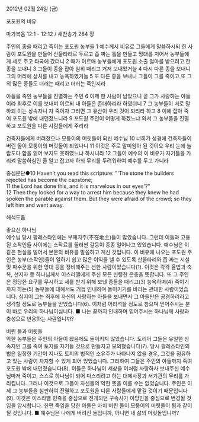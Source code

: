 2012년 02월 24일 (금)

포도원의 비유



마가복음 12:1 - 12:12 / 새찬송가 284 장


주인의 종을 때리고 죽이는 포도원 농부들
1 예수께서 비유로 그들에게 말씀하시되 한 사람이 포도원을 만들어 산울타리로 두르고 즙 짜는 틀을 만들고 망대를 지어서 농부들에게 세로 주고 타국에 갔더니 2 때가 이르매 농부들에게 포도원 소출 얼마를 받으려고 한 종을 보내니 3 그들이 종을 잡아 심히 때리고 거저 보내었거늘 4 다시 다른 종을 보내니 그의 머리에 상처를 내고 능욕하였거늘 5 또 다른 종을 보내니 그들이 그를 죽이고 또 그 외 많은 종들도 더러는 때리고 더러는 죽인지라

아들을 죽인 농부들을 진멸하는 주인
6 이제 한 사람이 남았으니 곧 그가 사랑하는 아들이라 최후로 이를 보내며 이르되 내 아들은 존대하리라 하였더니 7 그 농부들이 서로 말하되 이는 상속자니 자 죽이자 그러면 그 유산이 우리 것이 되리라 하고 8 이에 잡아 죽여 포도원 밖에 내던졌느니라 9 포도원 주인이 어떻게 하겠느냐 와서 그 농부들을 진멸하고 포도원을 다른 사람들에게 주리라

건축자들에게 버려졌으나 모퉁이의 머릿돌이 되신 예수님
10 너희가 성경에 건축자들이 버린 돌이 모퉁이의 머릿돌이 되었나니 11 이것은 주로 말미암아 된 것이요 우리 눈에 놀랍도다 함을 읽어 보지도 못하였느냐 하시니라 12 그들이 예수의 이 비유가 자기들을 가리켜 말씀하심인 줄 알고 잡고자 하되 무리를 두려워하여 예수를 두고 가니라

중심문단●10 Haven't you read this scripture: "'The stone the builders rejected has become the capstone;   
11 the Lord has done this, and it is marvelous in our eyes'?"   
12 Then they looked for a way to arrest him because they knew he had spoken the parable against them. But they were afraid of the crowd; so they left him and went away.

해석도움





좋으신 하나님  
예수님 당시 팔레스타인에는 부재지주(不在地主)들이 많았습니다. 그런데 이들과 고용된 소작인들 사이에는 소작료를 둘러싼 갈등이 종종 일어나고 있었습니다. 예수님은 이 같은 현실을 빌어서 본문의 비유를 말씀하고 계신 것입니다. 이 비유에 나오는 포도원 주인은 농부(소작인)들이 일하기 쉽고 많은 이익을 낼 수 있도록 산울타리와 즙 짜는 시설 및 파수꾼을 위한 망대 등을 정비해주는 선한 사람이었습니다(1). 이것은 각각 율법과 축복, 선지자 등 하나님께서 이스라엘에게 주신 모든 신령한 은총을 뜻합니다. 또 그 주인은 정당한 요구를 무시하고 세를 받기 위해 보낸 종들을 때리고(3) 능욕하며(4) 죽이기까지 하는(5) 농부들에 대해서도 거듭 인내하며 돌이키기를 바라는 관대한 사람이었습니다. 심지어 그는 최후에 자신의 사랑하는 아들을 보내면서 그 아들만은 공경하리라고 생각할 정도로 농부들을 믿었습니다(6). 이처럼 어리석을 정도로 참으며 믿어주시는 분이 바로 우리의 하나님이십니다.
■ 나는 끝까지 인내하며 믿어주시는 하나님께 사랑과 충성으로 반응하는 사람입니까?

버린 돌과 머릿돌  
악한 농부들은 주인의 아들이 왔음에도 돌이키지 않았습니다. 도리어 그들은 유일한 상속자인 그를 죽여 토지를 자기들 것으로 만들자고 모의했습니다(7). 당시 팔레스타인의 법은 일정한 기간이 지나도 토지의 법적인 소유주가 나타나지 않을 경우, 그것을 점유하고 있는 사람이 차지할 수 있게 되어 있었습니다. 그리하여 그들은 주인의 아들까지 죽여 포도원 밖에 내던졌습니다(8). 이들은 하나님이 세상을 이처럼 사랑하사 보내주신 예수님마저 죽이고, 스스로 하나님이 되어 다스리려고 하는 대제사장과 서기관의 무리를 가리킵니다. 그러나 이것으로 그들이 자신들의 악한 뜻을 이룰 수는 없었습니다. 주인은 이제 그 농부들을 심판하여 진멸하고 포도원을 다른 사람들에게 맡길 것이기 때문입니다(9). 이것은 이스라엘 민족을 중심으로 전개되던 구속사가 이방인을 중심으로 변경될 것임을 암시합니다. 한편 죽임을 당한 아들은 마치 버린 돌이 모퉁이의 머릿돌이 됨과 같이 될 것입니다.
■ 예수님은 나에게 버려진 돌입니까, 아니면 내 삶의 머릿돌입니까?